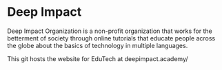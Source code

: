 # Deep Impact

Deep Impact Organization is a non-profit organization that works for the betterment of society through online tutorials
that educate people across the globe about the basics of technology in multiple languages.

This git hosts the website for EduTech at deepimpact.academy/ 
